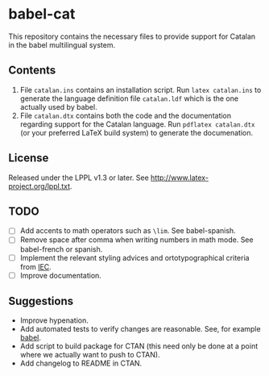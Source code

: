# babel-cat

This repository contains the necessary files to provide support for Catalan in
the babel multilingual system.

## Contents

  1. File `catalan.ins` contains an installation script. Run `latex catalan.ins`
     to generate the language definition file `catalan.ldf` which is the one
     actually used by babel.
  2. File `catalan.dtx` contains both the code and the documentation regarding
     support for the Catalan language. Run `pdflatex catalan.dtx` (or your
     preferred LaTeX build system) to generate the documenation.

## License

Released under the LPPL v1.3 or later. See http://www.latex-project.org/lppl.txt.

## TODO

  - [ ] Add accents to math operators such as `\lim`. See babel-spanish.
  - [ ] Remove space after comma when writing numbers in math mode. See
        babel-french or spanish.
  - [ ] Implement the relevant styling advices and ortotypographical criteria from [IEC](https://criteria.espais.iec.cat/category/noticies-2/noticies-del-2020/).
  - [ ] Improve documentation.

## Suggestions

  - Improve hypenation.
  - Add automated tests to verify changes are reasonable. See, for example
      [babel](https://github.com/latex3/babel).
  - Add script to build package for CTAN (this need only be done at a point
      where we actually want to push to CTAN).
  - Add changelog to README in CTAN.

